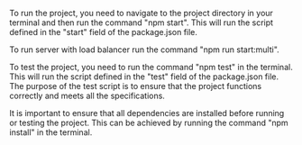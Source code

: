 To run the project, you need to navigate to the project directory in your terminal and then run the command "npm start". This will run the script defined in the "start" field of the package.json file.

To run server with load balancer run the command "npm run start:multi".

To test the project, you need to run the command "npm test" in the terminal. This will run the script defined in the "test" field of the package.json file. The purpose of the test script is to ensure that the project functions correctly and meets all the specifications.

It is important to ensure that all dependencies are installed before running or testing the project. This can be achieved by running the command "npm install" in the terminal.